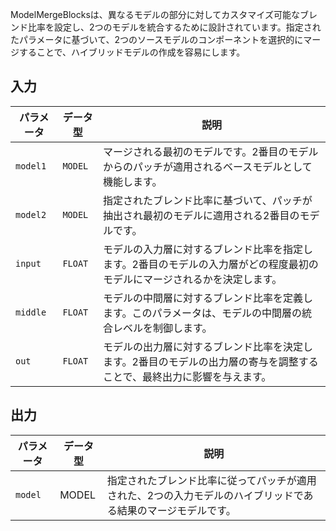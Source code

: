 
ModelMergeBlocksは、異なるモデルの部分に対してカスタマイズ可能なブレンド比率を設定し、2つのモデルを統合するために設計されています。指定されたパラメータに基づいて、2つのソースモデルのコンポーネントを選択的にマージすることで、ハイブリッドモデルの作成を容易にします。

## 入力

| パラメータ | データ型 | 説明 |
|-----------|-------------|-------------|
| `model1`  | `MODEL`     | マージされる最初のモデルです。2番目のモデルからのパッチが適用されるベースモデルとして機能します。 |
| `model2`  | `MODEL`     | 指定されたブレンド比率に基づいて、パッチが抽出され最初のモデルに適用される2番目のモデルです。 |
| `input`   | `FLOAT`     | モデルの入力層に対するブレンド比率を指定します。2番目のモデルの入力層がどの程度最初のモデルにマージされるかを決定します。 |
| `middle`  | `FLOAT`     | モデルの中間層に対するブレンド比率を定義します。このパラメータは、モデルの中間層の統合レベルを制御します。 |
| `out`     | `FLOAT`     | モデルの出力層に対するブレンド比率を決定します。2番目のモデルの出力層の寄与を調整することで、最終出力に影響を与えます。 |

## 出力

| パラメータ | データ型 | 説明 |
|-----------|-------------|-------------|
| `model`   | MODEL     | 指定されたブレンド比率に従ってパッチが適用された、2つの入力モデルのハイブリッドである結果のマージモデルです。 |

